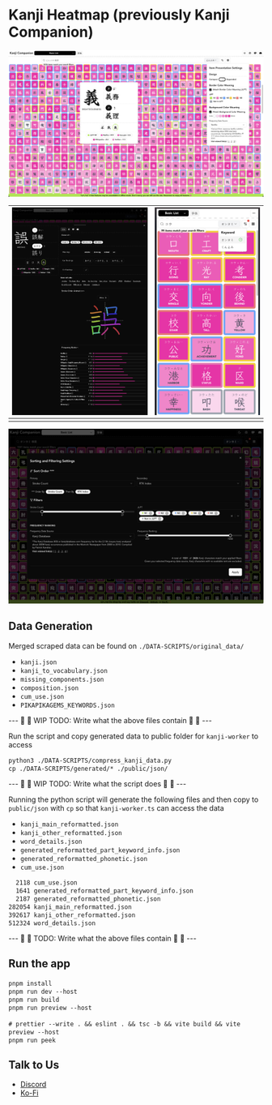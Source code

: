 # Kanji Heatmap (previously Kanji Companion)

![main page](./IMG/preview.png)

| ![kanji details](./IMG/kanji-details.png) | ![mobile screen](./IMG/kanji-expanded.png) |
| ----------------------------------------- | ------------------------------------------ |
|                                           |                                            |

![sort and filter dialog](./IMG/sort-dialog.png)

## Data Generation

Merged scraped data can be found on `./DATA-SCRIPTS/original_data/`

- `kanji.json`
- `kanji_to_vocabulary.json`
- `missing_components.json`
- `composition.json`
- `cum_use.json`
- `PIKAPIKAGEMS_KEYWORDS.json`

--- 🚧 🚧 WIP TODO: Write what the above files contain 🚧 🚧 ---

Run the script and copy generated data to public folder for `kanji-worker` to access

```
python3 ./DATA-SCRIPTS/compress_kanji_data.py
cp ./DATA-SCRIPTS/generated/* ./public/json/
```

--- 🚧 🚧 WIP TODO: Write what the script does 🚧 🚧 ---

Running the python script will generate the following files
and then copy to `public/json` with `cp` so that `kanji-worker.ts` can access the data

- `kanji_main_reformatted.json`
- `kanji_other_reformatted.json`
- `word_details.json`
- `generated_reformatted_part_keyword_info.json`
- `generated_reformatted_phonetic.json`
- `cum_use.json`

```
  2118 cum_use.json
  1641 generated_reformatted_part_keyword_info.json
  2187 generated_reformatted_phonetic.json
282054 kanji_main_reformatted.json
392617 kanji_other_reformatted.json
512324 word_details.json
```

--- 🚧 🚧 TODO: Write what the above files contain 🚧 🚧 ---

## Run the app

```
pnpm install
pnpm run dev --host
pnpm run build
pnpm run preview --host

# prettier --write . && eslint . && tsc -b && vite build && vite preview --host
pnpm run peek
```

## Talk to Us

- [Discord](https://discord.gg/Ash8ZrGb4s)
- [Ko-Fi](https://ko-fi.com/minimithi")
